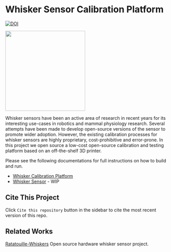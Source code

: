 # Whisker Sensor Calibration Platform

[![DOI](https://zenodo.org/badge/703098309.svg)](https://zenodo.org/doi/10.5281/zenodo.11080830)

<img src=calibration_platform/docs/figures/3d_printer_overview.jpg  width="250">

Whisker sensors have been an active area of research in recent years for its interesting use-cases in robotics and mammal physiology research.
Several attempts have been made to develop open-source versions of the sensor to promote wider adoption.
However, the existing calibration processes for whisker sensors are highly proprietary, cost-prohibitive and error-prone.
In this project we open source a low-cost open-source calibration and testing platform based on an off-the-shelf 3D printer.

Please see the following documentations for full instructions on how to build and run.

- [Whisker Calibration Platform](calibration_platform)
- [Whisker Sensor](sensor_platform) - WIP

## Cite This Project

Click `Cite this repository` button in the sidebar to cite the most recent version of this repo.

## Related Works

[Ratatouille-Whiskers](https://github.com/Ratatouille-Whiskers/Ratatouille-Whisker) Open source hardware whisker sensor project.
